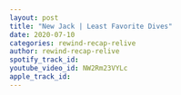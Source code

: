 ```yaml
---
layout: post
title: "New Jack | Least Favorite Dives"
date: 2020-07-10
categories: rewind-recap-relive
author: rewind-recap-relive
spotify_track_id: 
youtube_video_id: NW2Rm23VYLc
apple_track_id: 
---
```

